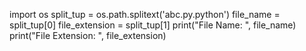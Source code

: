 import os
split_tup = os.path.splitext('abc.py.python') 
file_name = split_tup[0] 
file_extension = split_tup[1] 
print("File Name: ", file_name) 
print("File Extension: ", file_extension)
